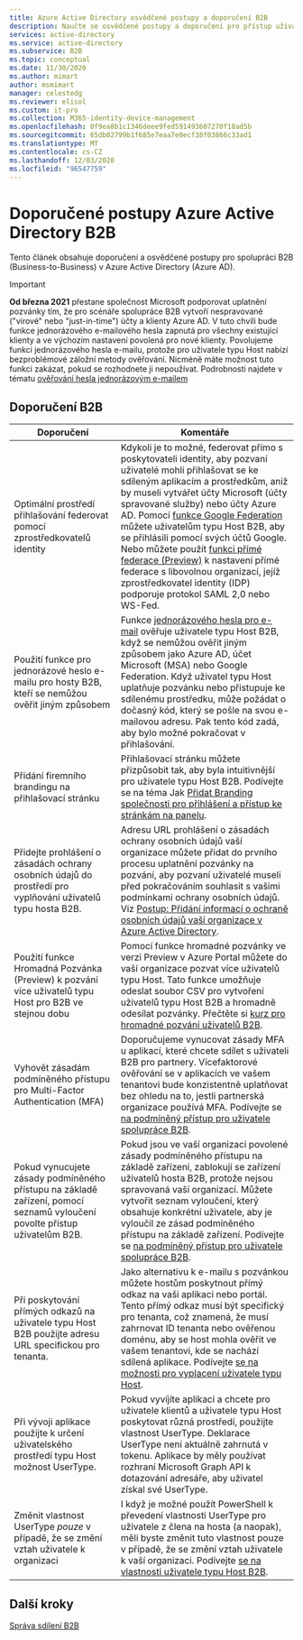 ```yaml
---
title: Azure Active Directory osvědčené postupy a doporučení B2B
description: Naučte se osvědčené postupy a doporučení pro přístup uživatelů typu Host (B2B) k podnikovým uživatelům v Azure Active Directory.
services: active-directory
ms.service: active-directory
ms.subservice: B2B
ms.topic: conceptual
ms.date: 11/30/2020
ms.author: mimart
author: msmimart
manager: celestedg
ms.reviewer: elisol
ms.custom: it-pro
ms.collection: M365-identity-device-management
ms.openlocfilehash: 0f9ea8b1c1346deee9fed591493607270f18ad5b
ms.sourcegitcommit: 65db02799b1f685e7eaa7e0ecf38f03866c33ad1
ms.translationtype: MT
ms.contentlocale: cs-CZ
ms.lasthandoff: 12/03/2020
ms.locfileid: "96547759"
---
```

# <a name="azure-active-directory-b2b-best-practices"></a>Doporučené postupy Azure Active Directory B2B
Tento článek obsahuje doporučení a osvědčené postupy pro spolupráci B2B (Business-to-Business) v Azure Active Directory (Azure AD).

   > [!IMPORTANT]
   > **Od března 2021** přestane společnost Microsoft podporovat uplatnění pozvánky tím, že pro scénáře spolupráce B2B vytvoří nespravované ("virové" nebo "just-in-time") účty a klienty Azure AD. V tuto chvíli bude funkce jednorázového e-mailového hesla zapnutá pro všechny existující klienty a ve výchozím nastavení povolená pro nové klienty. Povolujeme funkci jednorázového hesla e-mailu, protože pro uživatele typu Host nabízí bezproblémové záložní metody ověřování. Nicméně máte možnost tuto funkci zakázat, pokud se rozhodnete ji nepoužívat. Podrobnosti najdete v tématu [ověřování hesla jednorázovým e-mailem](one-time-passcode.md)


## <a name="b2b-recommendations"></a>Doporučení B2B
| Doporučení | Komentáře |
| --- | --- |
| Optimální prostředí přihlašování federovat pomocí zprostředkovatelů identity | Kdykoli je to možné, federovat přímo s poskytovateli identity, aby pozvaní uživatelé mohli přihlašovat se ke sdíleným aplikacím a prostředkům, aniž by museli vytvářet účty Microsoft (účty spravované služby) nebo účty Azure AD. Pomocí [funkce Google Federation](google-federation.md) můžete uživatelům typu Host B2B, aby se přihlásili pomocí svých účtů Google. Nebo můžete použít [funkci přímé federace (Preview)](direct-federation.md) k nastavení přímé federace s libovolnou organizací, jejíž zprostředkovatel identity (IDP) podporuje protokol SAML 2,0 nebo WS-Fed. |
| Použití funkce pro jednorázové heslo e-mailu pro hosty B2B, kteří se nemůžou ověřit jiným způsobem | Funkce [jednorázového hesla pro e-mail](one-time-passcode.md) ověřuje uživatele typu Host B2B, když se nemůžou ověřit jiným způsobem jako Azure AD, účet Microsoft (MSA) nebo Google Federation. Když uživatel typu Host uplatňuje pozvánku nebo přistupuje ke sdílenému prostředku, může požádat o dočasný kód, který se pošle na svou e-mailovou adresu. Pak tento kód zadá, aby bylo možné pokračovat v přihlašování. |
| Přidání firemního brandingu na přihlašovací stránku | Přihlašovací stránku můžete přizpůsobit tak, aby byla intuitivnější pro uživatele typu Host B2B. Podívejte se na téma Jak [Přidat Branding společnosti pro přihlášení a přístup ke stránkám na panelu](../fundamentals/customize-branding.md). |
| Přidejte prohlášení o zásadách ochrany osobních údajů do prostředí pro vyplňování uživatelů typu hosta B2B. | Adresu URL prohlášení o zásadách ochrany osobních údajů vaší organizace můžete přidat do prvního procesu uplatnění pozvánky na pozvání, aby pozvaní uživatelé museli před pokračováním souhlasit s vašimi podmínkami ochrany osobních údajů. Viz [Postup: Přidání informací o ochraně osobních údajů vaší organizace v Azure Active Directory](../fundamentals/active-directory-properties-area.md). |
| Použití funkce Hromadná Pozvánka (Preview) k pozvání více uživatelů typu Host pro B2B ve stejnou dobu | Pomocí funkce hromadné pozvánky ve verzi Preview v Azure Portal můžete do vaší organizace pozvat více uživatelů typu Host. Tato funkce umožňuje odeslat soubor CSV pro vytvoření uživatelů typu Host B2B a hromadně odesílat pozvánky. Přečtěte si [kurz pro hromadné pozvání uživatelů B2B](tutorial-bulk-invite.md). |
| Vyhovět zásadám podmíněného přístupu pro Multi-Factor Authentication (MFA) | Doporučujeme vynucovat zásady MFA u aplikací, které chcete sdílet s uživateli B2B pro partnery. Vícefaktorové ověřování se v aplikacích ve vašem tenantovi bude konzistentně uplatňovat bez ohledu na to, jestli partnerská organizace používá MFA. Podívejte se [na podmíněný přístup pro uživatele spolupráce B2B](conditional-access.md). |
| Pokud vynucujete zásady podmíněného přístupu na základě zařízení, pomocí seznamů vyloučení povolte přístup uživatelům B2B. | Pokud jsou ve vaší organizaci povolené zásady podmíněného přístupu na základě zařízení, zablokují se zařízení uživatelů hosta B2B, protože nejsou spravovaná vaší organizací. Můžete vytvořit seznam vyloučení, který obsahuje konkrétní uživatele, aby je vyloučil ze zásad podmíněného přístupu na základě zařízení. Podívejte se [na podmíněný přístup pro uživatele spolupráce B2B](conditional-access.md). |
| Při poskytování přímých odkazů na uživatele typu Host B2B použijte adresu URL specifickou pro tenanta. | Jako alternativu k e-mailu s pozvánkou můžete hostům poskytnout přímý odkaz na vaši aplikaci nebo portál. Tento přímý odkaz musí být specifický pro tenanta, což znamená, že musí zahrnovat ID tenanta nebo ověřenou doménu, aby se host mohla ověřit ve vašem tenantovi, kde se nachází sdílená aplikace. Podívejte [se na možnosti pro vyplacení uživatele typu Host](redemption-experience.md). |
| Při vývoji aplikace použijte k určení uživatelského prostředí typu Host možnost UserType.  | Pokud vyvíjíte aplikaci a chcete pro uživatele klientů a uživatele typu Host poskytovat různá prostředí, použijte vlastnost UserType. Deklarace UserType není aktuálně zahrnutá v tokenu. Aplikace by měly používat rozhraní Microsoft Graph API k dotazování adresáře, aby uživatel získal své UserType. |
| Změnit vlastnost UserType *pouze* v případě, že se změní vztah uživatele k organizaci | I když je možné použít PowerShell k převedení vlastnosti UserType pro uživatele z člena na hosta (a naopak), měli byste změnit tuto vlastnost pouze v případě, že se změní vztah uživatele k vaší organizaci. Podívejte [se na vlastnosti uživatele typu Host B2B](user-properties.md).|

## <a name="next-steps"></a>Další kroky

[Správa sdílení B2B](delegate-invitations.md)